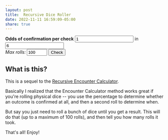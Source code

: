 ```yaml
---
layout: post
title:  Recursive Dice Roller
date: 2022-11-11 16:59:09-05:00
share: true
---
```

**Odds of confirmation per check**
<input id = "odds" type="number" min = "1" value="1" size="3"> in <input id = "sides" type="number" min = "1" value="6" size="3">  
_Max rolls:_ <input id = "max" type="number" min = "1" max="100" value="100" size="3">
<button onclick="roll()">Check</button> <span id="log"></span>
<script>
let log = document.getElementById("log");
let odds = document.getElementById("odds"),
sides = document.getElementById("sides"),
max = document.getElementById("max");
function prnt (s) {log.innerHTML = s;}
function test (o = 1, s = 6, m = 100, i = 1) {
let r = false;
r = (((Math.random() * s) < o) && i) || ((++i <= m) && test(o,s,m,i));
return r;
}
function roll(o=odds.value, s = sides.value, m = max.value) {
let check = test(o,s,m);
if (check) {
prnt(`Confirmed on roll ${check}.`);
} else prnt(`Could not confirm after ${m} rolls.`);
};</script>

## What is this?
This is a sequel to the [Recursive Encounter Calculator](https://todistantlands.github.io/2019/06/17/the-recursive-encounter-calculator-for.html).

Basically I realized that the Encounter Calculator method works great if you're rolling physical dice -- you use the percentage to determine whether an outcome is confirmed at all, and then a second roll to determine when.

But say you just need to roll a bunch of dice until you get a result. This will do that (up to a maximum of 100 rolls), and then tell you how many rolls it took.

That's all! Enjoy!